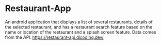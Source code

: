 # Restaurant-App
 An android application that displays a list of several restaurants, details of the selected restaurant, and has a restaurant search feature based on the name or location of the restaurant and a splash screen feature. Data comes from the API. https://restaurant-api.dicoding.dev/
